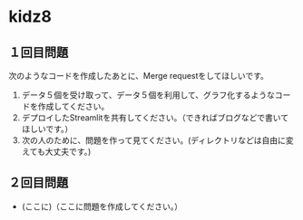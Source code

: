 # kidz8
## １回目問題
次のようなコードを作成したあとに、Merge requestをしてほしいです。
1. データ５個を受け取って、データ５個を利用して、グラフ化するようなコードを作成してください。
2. デプロイしたStreamlitを共有してください。（できればブログなどで書いてほしいです。）
3. 次の人のために、問題を作って見てください。(ディレクトリなどは自由に変えても大丈夫です。)

## ２回目問題
- (ここに)（ここに問題を作成してください。）

